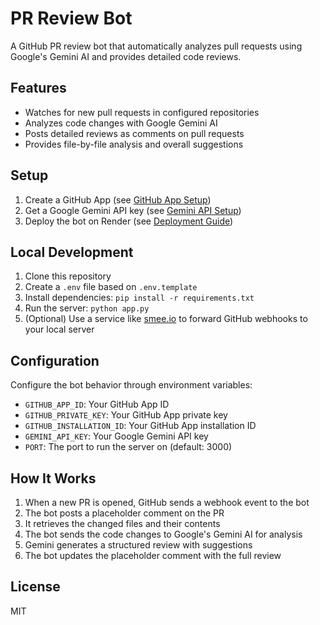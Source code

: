 # PR Review Bot

A GitHub PR review bot that automatically analyzes pull requests using Google's Gemini AI and provides detailed code reviews.

## Features

- Watches for new pull requests in configured repositories
- Analyzes code changes with Google Gemini AI
- Posts detailed reviews as comments on pull requests
- Provides file-by-file analysis and overall suggestions

## Setup

1. Create a GitHub App (see [GitHub App Setup](docs/github-setup.md))
2. Get a Google Gemini API key (see [Gemini API Setup](docs/gemini-setup.md))
3. Deploy the bot on Render (see [Deployment Guide](docs/deployment.md))

## Local Development

1. Clone this repository
2. Create a `.env` file based on `.env.template`
3. Install dependencies: `pip install -r requirements.txt`
4. Run the server: `python app.py`
5. (Optional) Use a service like [smee.io](https://smee.io) to forward GitHub webhooks to your local server

## Configuration

Configure the bot behavior through environment variables:

- `GITHUB_APP_ID`: Your GitHub App ID
- `GITHUB_PRIVATE_KEY`: Your GitHub App private key
- `GITHUB_INSTALLATION_ID`: Your GitHub App installation ID
- `GEMINI_API_KEY`: Your Google Gemini API key
- `PORT`: The port to run the server on (default: 3000)

## How It Works

1. When a new PR is opened, GitHub sends a webhook event to the bot
2. The bot posts a placeholder comment on the PR
3. It retrieves the changed files and their contents
4. The bot sends the code changes to Google's Gemini AI for analysis
5. Gemini generates a structured review with suggestions
6. The bot updates the placeholder comment with the full review

## License

MIT
